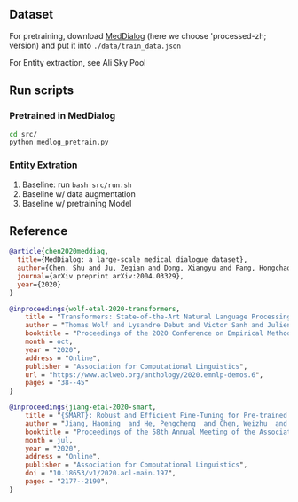 ## Dataset
For pretraining, download [MedDialog](https://drive.google.com/drive/folders/11sglwm6-cY7gjeqlZaMxL_MDKDMLdhym) (here we choose 'processed-zh; version) and put it into `./data/train_data.json`

For Entity extraction, see Ali Sky Pool

## Run scripts
### Pretrained in MedDialog
```bash
cd src/
python medlog_pretrain.py
```

### Entity Extration
1. Baseline: run `bash src/run.sh`
2. Baseline w/ data augmentation
3. Baseline w/ pretraining Model


## Reference
```bibtex
@article{chen2020meddiag,
  title={MedDialog: a large-scale medical dialogue dataset},
  author={Chen, Shu and Ju, Zeqian and Dong, Xiangyu and Fang, Hongchao and Wang, Sicheng and Yang, Yue and Zeng, Jiaqi and Zhang, Ruisi and Zhang, Ruoyu and Zhou, Meng and Zhu, Penghui and Xie, Pengtao},
  journal={arXiv preprint arXiv:2004.03329}, 
  year={2020}
}
```

```bibtex
@inproceedings{wolf-etal-2020-transformers,
    title = "Transformers: State-of-the-Art Natural Language Processing",
    author = "Thomas Wolf and Lysandre Debut and Victor Sanh and Julien Chaumond and Clement Delangue and Anthony Moi and Pierric Cistac and Tim Rault and Rémi Louf and Morgan Funtowicz and Joe Davison and Sam Shleifer and Patrick von Platen and Clara Ma and Yacine Jernite and Julien Plu and Canwen Xu and Teven Le Scao and Sylvain Gugger and Mariama Drame and Quentin Lhoest and Alexander M. Rush",
    booktitle = "Proceedings of the 2020 Conference on Empirical Methods in Natural Language Processing: System Demonstrations",
    month = oct,
    year = "2020",
    address = "Online",
    publisher = "Association for Computational Linguistics",
    url = "https://www.aclweb.org/anthology/2020.emnlp-demos.6",
    pages = "38--45"
}
```

```bibtex
@inproceedings{jiang-etal-2020-smart,
    title = "{SMART}: Robust and Efficient Fine-Tuning for Pre-trained Natural Language Models through Principled Regularized Optimization",
    author = "Jiang, Haoming  and He, Pengcheng  and Chen, Weizhu  and Liu, Xiaodong  and Gao, Jianfeng  and Zhao, Tuo",
    booktitle = "Proceedings of the 58th Annual Meeting of the Association for Computational Linguistics",
    month = jul,
    year = "2020",
    address = "Online",
    publisher = "Association for Computational Linguistics",
    doi = "10.18653/v1/2020.acl-main.197",
    pages = "2177--2190",
}
```
